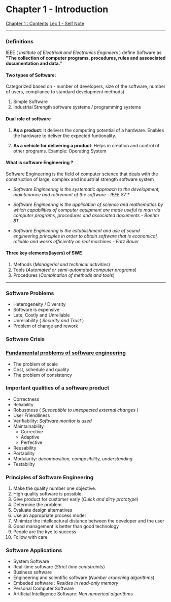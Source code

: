 # Chapter 1 - Introduction

[Chapter 1 : Contents](:note:6cd0eebd-32bc-49c5-a592-fbc78135277a)
[Lec 1 - Self Note](:note:f3eaaca3-2beb-4c83-be0e-c6ffe8d88b3d)

* * *

### Definitions

IEEE ( *Institute of Electrical and Electronics Engineers* ) define Software as **"The collection of computer programs, procedures, rules and assosciated documentation and data."**

#### Two types of Software:
Categorized based on - number of developers, size of the software, number of users, compliance to standard development methods) 

1. Simple Software
2. Industrial Strength software systems / programming systems

#### Dual role of software

1. **As a product**:
  It delivers the computing potential of a hardware. Enables the hardware to deliver the expected funtionality.
 
2. **As a vehicle for delivering a product**:
  Helps in creation and control of other programs. Example: Operating System
  
#### What is software Engineering ?
  Software Engineering is the field of computer science that deals with the construction of large, complex and industrial strength software system
  
- *Software Engineering is the systematic approach to the development, maintenance and retirement of the software - IEEE 87'**

- *Software Engineering is the application of science and mathematics by which capabilities of computer equipment are made useful to man via computer programs, procedures and associated documents - Boehm 81'*

- *Software Engineering is the establishment and use of sound engineering principles in order to obtain software that is economical, reliable and works efficiently on real machines - Fritz Bauer*

#### Three key elements(layers) of SWE
1. Methods (*Managerial and technical activities*)
2. Tools (*Automated or semi-automated computer programs*)
3. Procedures (*Combination of methods and tools*)

* * *

### Software Problems

- Heterogeneity / Diversity
- Software is expensive
- Late, Costly and Unreliable
- Unreliability ( *Security and Trust* )
- Problem of change and rework

### Software Crisis

### [Fundamental problems of software engineering](http://ecomputernotes.com/software-engineering/what-are-various-software-engineering-problems-explain)

- The problem of scale
- Cost, schedule and quality
- The problem of consistency

### Important qualities of a software product

- Correctness
- Reliability
- Robustness ( *Susceptible to unexpected external changes* )
- User Friendliness
- Verifiability: *Software monitor is used*
- Maintainability
  - Corrective
  - Adaptive
  - Perfective
- Reusability
- Portability
- Modularity: *decomposition, composibility, understanding*
- Testability

### Principles of Software Engineering

1. Make the quality number one objective.
2. High quality software is possible.
3. Give product for customer early (*Quick and dirty prototype*)
4. Determine the problem
5. Evaluate design alternatives
6. Use an appropriate process model
7. Minimize the intellcectural distance between the developer and the user
8. Good management is better than good technology
9. People are the kye to success
10. Follow with care

### Software Applications

- System Software
- Real-time software (*Strict time contstraints*)
- Business software
- Engineering and scientific software (*Number crunching algorithms*)
- Embeded software : *Resides in read-only memory*
- Personal Computer Software
- Artificial Intelligence Software: *Non numerical algorithms*